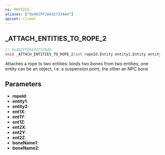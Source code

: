 ```yaml
---
ns: PHYSICS
aliases: ["0x462FF2A432733A44"]
apiset: client
---
```

## _ATTACH_ENTITIES_TO_ROPE_2

```c
// 0x462FF2A432733A44
void _ATTACH_ENTITIES_TO_ROPE_2(int ropeId,Entity entity1,Entity entity2,float ent1X,float ent1Y,float ent1Z,float ent2X,float ent2Y,float ent2Z,const char* boneName1,const char* boneName2);
```

Attaches a rope to two entities: binds two bones from two entities; one entity can be an object, i.e. a suspension point, the other an NPC bone

## Parameters
* **ropeId**:
* **entity1**:
* **entity2**:
* **ent1X**:
* **ent1Y**:
* **ent1Z**:
* **ent2X**:
* **ent2Y**:
* **ent2Z**:
* **boneName1**:
* **boneName2**:



